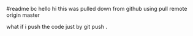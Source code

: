 #readme bc
 hello hi this was pulled down from  github using pull remote origin master

what if i push the code just by git push .
